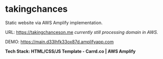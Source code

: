 # takingchances

Static website via AWS Amplify implementation.

URL: https://takingchanceson.me *currently still processing domain in AWS.*

DEMO: https://main.d33lhfk33ox87d.amplifyapp.com

**Tech Stack: HTML/CSS/JS Template - Carrd.co | AWS Amplify**
